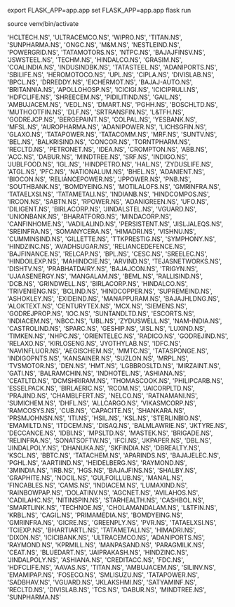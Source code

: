 export FLASK_APP=app.app
set FLASK_APP=app.app
flask run

source venv/bin/activate











'HCLTECH.NS', 'ULTRACEMCO.NS', 'WIPRO.NS', 'TITAN.NS', 'SUNPHARMA.NS', 'ONGC.NS', 'M&M.NS', 
'NESTLEIND.NS', 'POWERGRID.NS', 'TATAMOTORS.NS', 'NTPC.NS', 'BAJAJFINSV.NS', 'JSWSTEEL.NS', 
'TECHM.NS', 'HINDALCO.NS', 'GRASIM.NS', 'COALINDIA.NS', 'INDUSINDBK.NS', 'TATASTEEL.NS', 
'ADANIPORTS.NS', 'SBILIFE.NS', 'HEROMOTOCO.NS', 'UPL.NS', 'CIPLA.NS', 'DIVISLAB.NS', 'BPCL.NS', 
'DRREDDY.NS', 'EICHERMOT.NS', 'BAJAJ-AUTO.NS', 'BRITANNIA.NS', 'APOLLOHOSP.NS', 'ICICIGI.NS', 
'ICICIPRULI.NS', 'HDFCLIFE.NS', 'SHREECEM.NS', 'PIDILITIND.NS', 'GAIL.NS', 'AMBUJACEM.NS', 
'VEDL.NS', 'DMART.NS', 'PGHH.NS', 'BOSCHLTD.NS', 'MUTHOOTFIN.NS', 'DLF.NS', 'SRTRANSFIN.NS', 
'L&TFH.NS', 'GODREJCP.NS', 'BERGEPAINT.NS', 'COLPAL.NS', 'YESBANK.NS', 'MFSL.NS', 'AUROPHARMA.NS', 
'ADANIPOWER.NS', 'LICHSGFIN.NS', 'GLAXO.NS', 'TATAPOWER.NS', 'TATACOMM.NS', 'MRF.NS', 'SUNTV.NS', 
'BEL.NS', 'BALKRISIND.NS', 'CONCOR.NS', 'TORNTPHARM.NS', 'RECLTD.NS', 'PETRONET.NS', 'IDEA.NS', 
'CROMPTON.NS', 'ABB.NS', 'ACC.NS', 'DABUR.NS', 'MINDTREE.NS', 'SRF.NS', 'INDIGO.NS', 'JUBLFOOD.NS', 
'IGL.NS', 'HINDPETRO.NS', 'HAL.NS', 'ZYDUSLIFE.NS', 'ATGL.NS', 'PFC.NS', 'NATIONALUM.NS', 
'BHEL.NS', 'ADANIENT.NS', 'BIOCON.NS', 'RELIANCEPOWER.NS', 'JPPOWER.NS', 'PNB.NS', 'SOUTHBANK.NS', 
'BOMDYEING.NS', 'MOTILALOFS.NS', 'GMRINFRA.NS', 'TATAELXSI.NS', 'TATAMETALI.NS', 'INDIANB.NS', 
'HINDCOMPOS.NS', 'IRCON.NS', 'SABTN.NS', 'RPOWER.NS', 'ADANIGREEN.NS', 'UFO.NS', 'DILIGENT.NS', 
'BIRLACORP.NS', 'JINDALSTEL.NS', 'VGUARD.NS', 'UNIONBANK.NS', 'BHARATFORG.NS', 'MINDACORP.NS', 
'CANFINHOME.NS', 'VADILALIND.NS', 'PERSISTENT.NS', 'JISLJALEQS.NS', 'SREINFRA.NS', 'SOMANYCERA.NS', 
'HIMADRI.NS', 'VISHNU.NS', 'CUMMINSIND.NS', 'GILLETTE.NS', 'TTKPRESTIG.NS', 'SYMPHONY.NS', 
'HINDZINC.NS', 'AVADHSUGAR.NS', 'RELIANCEDEFENCE.NS', 'BAJFINANCE.NS', 'RELCAP.NS', 'BPL.NS', 
'CESC.NS', 'SREELEC.NS', 'HINDOILEXP.NS', 'MAHINDCIE.NS', 'ARVIND.NS', 'TEJASNETWORKS.NS', 
'DISHTV.NS', 'PRABHATDAIRY.NS', 'BAJAJCON.NS', 'TRIGYN.NS', 'UJAASENERGY.NS', 'MANGALAM.NS', 
'BEML.NS', 'RALLISIND.NS', 'DCB.NS', 'GRINDWELL.NS', 'BIRLACORP.NS', 'HINDALCO.NS', 
'TRIVENIENG.NS', 'BCLIND.NS', 'HINDCOPPER.NS', 'SUPREMEIND.NS', 'ASHOKLEY.NS', 'EXIDEIND.NS', 
'MANAPPURAM.NS', 'BAJAJHLDNG.NS', 'ALOKTEXT.NS', 'CENTURYTEX.NS', 'MCX.NS', 'SIEMENS.NS', 
'GODREJPROP.NS', 'IOC.NS', 'SUNTANDLTD.NS', 'ESCORTS.NS', 'INDIACEM.NS', 'NBCC.NS', 'UBL.NS', 
'ZYDUSWELL.NS', 'NAM-INDIA.NS', 'CASTROLIND.NS', 'SPARC.NS', 'GESHIP.NS', 'JISL.NS', 
'LUXIND.NS', 'TIMKEN.NS', 'NHPC.NS', 'ORIENTELEC.NS', 'RADICO.NS', 'GODREJIND.NS', 'RELAXO.NS', 
'KIRLOSENG.NS', 'JYOTHYLAB.NS', 'IDFC.NS', 'NAVINFLUOR.NS', 'AEGISCHEM.NS', 'MMTC.NS', 
'TATASPONGE.NS', 'INDIGOPNTS.NS', 'KANSAINER.NS', 'SUZLON.NS', 'MRPL.NS', 'TVSMOTOR.NS', 
'DEN.NS', 'HMT.NS', 'LGBBROSLTD.NS', 'MIRZAINT.NS', 'GATI.NS', 'BALRAMCHIN.NS', 'INDHOTEL.NS', 
'ASHIANA.NS', 'CEATLTD.NS', 'DCMSHRIRAM.NS', 'THOMASCOOK.NS', 'PHILIPCARB.NS', 'ESSELPACK.NS', 
'BIRLAERIC.NS', 'RCOM.NS', 'JAICORPLTD.NS', 'PRAJIND.NS', 'CHAMBLFERT.NS', 'NELCO.NS', 
'RATNAMANI.NS', 'SUMICHEM.NS', 'DHFL.NS', 'ALLCARGO.NS', 'VIKASMCORP.NS', 'RAMCOSYS.NS', 
'CUB.NS', 'CAPACITE.NS', 'SHANKARA.NS', 'PRSMJOHNSN.NS', 'ITI.NS', 'HSIL.NS', 'KSL.NS', 
'STERLINBIO.NS', 'EMAMILTD.NS', 'ITDCEM.NS', 'DISAQ.NS', 'BALMLAWRIE.NS', 'JKTYRE.NS', 
'DECCANCE.NS', 'IDBI.NS', 'MPSLTD.NS', 'MASTEK.NS', 'BRIGADE.NS', 'RELINFRA.NS', 'SONATSOFTW.NS', 
'IFCI.NS', 'JKPAPER.NS', 'DBL.NS', 'JINDALPOLY.NS', 'DHANUKA.NS', 'SKFINDIA.NS', 'DBREALTY.NS', 
'KSCL.NS', 'BBTC.NS', 'TATACHEM.NS', 'APARINDS.NS', 'BAJAJELEC.NS', 'PGHL.NS', 'AARTIIND.NS', 
'HEIDELBERG.NS', 'RAYMOND.NS', '3MINDIA.NS', 'IRB.NS', 'HGS.NS', 'BAJAJFINS.NS', 'SHALBY.NS', 
'GRAPHITE.NS', 'NOCIL.NS', 'GULFOILLUB.NS', 'MANAL.NS', 'FINCABLES.NS', 'CAMS.NS', 
'INDIACEM.NS', 'LUMAXIND.NS', 'RAINBOWPAP.NS', 'DOLATINV.NS', 'AGCNET.NS', 'AVILAHOS.NS', 
'CADILAHC.NS', 'NITINSPIN.NS', 'STARHEALTH.NS', 'CASHBOL.NS', 'SMARTLINK.NS', 'TECHNOE.NS', 
'CHOLAMANDALAM.NS', 'L&TFIN.NS', 'KRBL.NS', 'CAGIL.NS', 'PRIMAMEDIA.NS', 'BOMDYEING.NS', 
'GMRINFRA.NS', 'GICRE.NS', 'GREENPLY.NS', 'PVR.NS', 'TATAELXSI.NS', 'TCIEXP.NS', 'BHARTIARTL.NS', 
'TATAMETALI.NS', 'HIMADRI.NS', 'DIXON.NS', 'ICICIBANK.NS', 'ULTRACEMCO.NS', 'ADANIPORTS.NS', 
'RAYMOND.NS', 'KPRMILL.NS', 'MANPASAND.NS', 'PARAGMILK.NS', 'CEAT.NS', 'BLUEDART.NS', 
'JAIPRAKASH.NS', 'HINDZINC.NS', 'JINDALPOLY.NS', 'ASHIANA.NS', 'CREDITACC.NS', 'FDC.NS', 
'HDFCLIFE.NS', 'AAVAS.NS', 'TITAN.NS', 'AMBUJACEM.NS', 'SILINV.NS', 'EMAMIPAP.NS', 
'FOSECO.NS', 'SMLISUZU.NS', 'TATAPOWER.NS', 'SADBHAV.NS', 'VGUARD.NS', 'JKLAKSHMI.NS', 
'SATYAMINF.NS', 'RECLTD.NS', 'DIVISLAB.NS', 'TCS.NS', 'DABUR.NS', 'MINDTREE.NS', 'SUNPHARMA.NS'